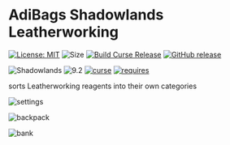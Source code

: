 # AdiBags Shadowlands Leatherworking 

[![License: MIT](https://img.shields.io/badge/License-MIT-yellow.svg)](https://opensource.org/licenses/MIT)
![Size](https://img.shields.io/github/repo-size/N6REJ/AdiBags_Shadowlands_Leatherworking) 
[![Build Curse Release](https://github.com/N6REJ/AdiBags_Shadowlands_Leatherworking/actions/workflows/action.yml/badge.svg)](https://github.com/N6REJ/AdiBags_Shadowlands_Leatherworking/actions/workflows/action.yml) 
[![GitHub release](https://img.shields.io/github/release/N6REJ/AdiBags_Shadowlands_Leatherworking.svg)](https://GitHub.com/N6REJ/AdiBags_Shadowlands_Leatherworking/releases/)

![Shadowlands](https://img.shields.io/badge/Supports-Shadowlands-0B68D7)
![9.2](https://img.shields.io/badge/Ready_for-9.2-darkgreen)
[![curse](https://img.shields.io/badge/Curseforge_Project_ID:-545215-purple)](https://www.curseforge.com/wow/addons/adibags_shadowlands_Leatherworking)
[![requires](https://img.shields.io/badge/Requires-AdiBags-brown)](https://www.curseforge.com/wow/addons/adibags)

sorts Leatherworking reagents into their own categories


![settings](https://user-images.githubusercontent.com/1850089/140662196-9e70720c-156f-42fa-b944-0729948f2bf2.png)


![backpack](https://user-images.githubusercontent.com/1850089/140661565-9f6a963f-24d3-47bd-9b51-d052a32f1d03.png)

![bank](https://user-images.githubusercontent.com/1850089/140662125-e95bd6fa-e45e-437f-80b5-9fb57510eee8.png)

